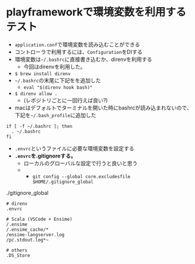 # playframeworkで環境変数を利用するテスト

* `application.conf`で環境変数を読み込むことができる
* コントローラで利用するには、`Configuration`をDIする
* 環境変数は`~/.bashrc`に直接書き込むか、direnvを利用する
  * 今回はdirenvを利用した。
* `$ brew install direnv`
* `~/.bashrc`の末尾に下記をを追加した
  * `eval "$(direnv hook bash)"`
* `$ direnv allow .`
  * (レポジトリごとに一回行えば良い?)
* macはデフォルトでターミナルを開いた時にbashrcが読み込まれないので、
  下記を`~/.bash_profile`に追加した

```
if [ -f ~/.bashrc ]; then
  . ~/.bashrc
fi
```

* `.envrc`というファイルに必要な環境変数を設定する
* **`.envrc`を.gitignoreする。**
  * ローカルのグローバルな設定で行うと良いと思う
  * * `git config --global core.excludesfile $HOME/.gitignore_global`


./gitignore_global

```
# direnv
.envrc

# Scala (VSCode + Ensime)
/.ensime
/.ensime_cache/*
/ensime-langserver.log
/pc.stdout.log*~

# others
.DS_Store
```